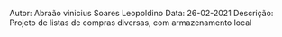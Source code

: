 Autor: Abraão vinicius Soares Leopoldino
Data: 26-02-2021
Descrição: Projeto de listas de compras diversas, com armazenamento local